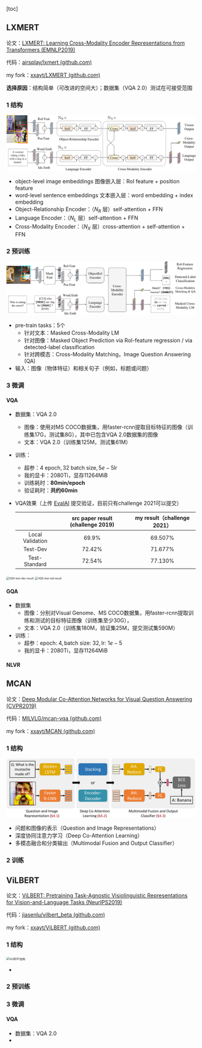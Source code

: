 [toc]



## LXMERT

论文：[LXMERT: Learning Cross-Modality Encoder Representations from Transformers (EMNLP2019)](https://arxiv.org/abs/1908.07490)

代码：[airsplay/lxmert (github.com)](https://github.com/airsplay/lxmert)

my fork：[xxayt/LXMERT (github.com)](https://github.com/xxayt/LXMERT)

**选择原因**：结构简单（可改进的空间大）；数据集（VQA 2.0）测试在可接受范围

### 1 结构

<img src=".\image\LXMERT结构.png" alt="结构" style="zoom:60%;" />

- object-level image embeddings 图像嵌入层：RoI feature + position feature
- word-level sentence embeddings 文本嵌入层：word embedding + index embedding
- Object-Relationship Encoder：（$N_R$ 层）self-attention + FFN
- Language Encoder：（$N_L$ 层）self-attention + FFN
- Cross-Modality Encoder：（$N_X$ 层）cross-attention + self-attention + FFN

### 2 预训练

<img src=".\image\LXMERT预训练任务.png" alt="预训练任务" style="zoom:60%;" />

- pre-train tasks：5个
  - 针对文本：Masked Cross-Modality LM
  - 针对图像：Masked Object Prediction via RoI-feature regression / via detected-label classification
  - 针对跨模态：Cross-Modality Matching，Image Question Answering (QA)
- 输入：图像（物体特征）和相关句子（例如，标题或问题）

### 3 微调

#### VQA

- 数据集：VQA 2.0
  - 图像：使用对MS COCO数据集，用faster-rcnn提取目标特征的图像（训练集17G，测试集8G），其中已包含VQA 2.0数据集的图像
  - 文本：VQA 2.0（训练集125M，测试集61M）
  
- 训练：
  - 超参：$4 \text{ epoch},32 \text{ batch size}, 5e-5 \text{lr}$ 
  - 我的显卡：2080Ti，显存11264MiB
  - 训练耗时：**80min/epoch**
  - 验证耗时：**共约60min**
  
- VQA效果（上传 [EvalAI](https://eval.ai/web/challenges/challenge-page/830/overview) 提交验证，目前只有challenge 2021可以提交）

  |                  | src paper result (challenge 2019) | my result（challenge 2021） |
  | :--------------: | :-------------------------------: | :-------------------------: |
  | Local Validation |               69.9%               |           69.507%           |
  |     Test-Dev     |              72.42%               |           71.677%           |
  |  Test-Standard   |              72.54%               |           77.130%           |

<img src="D:\2Codefield\VS_code\python\GeWuLab\LXMERT\image\VQA test-dev result.png" alt="VQA test-dev result" style="zoom:50%;" />

<img src="D:\2Codefield\VS_code\python\GeWuLab\LXMERT\image\VQA test-std result.png" alt="VQA test-std result" style="zoom:50%;" />

#### GQA

- 数据集
  - 图像：分别对Visual Genome、MS COCO数据集，用faster-rcnn提取训练和测试的目标特征图像（训练集至少30G），
  - 文本：VQA 2.0（训练集180M，验证集25M，提交测试集590M）
- 训练：
  - 超参：$\text{epoch: }4,\text{batch size: 32},\text{lr: }1e-5$ 
  - 我的显卡：2080Ti，显存11264MiB

#### NLVR



## MCAN

论文：[Deep Modular Co-Attention Networks for Visual Question Answering (CVPR2019)](https://arxiv.org/abs/1906.10770)

代码：[MILVLG/mcan-vqa (github.com)](https://github.com/MILVLG/mcan-vqa)

my fork：[xxayt/MCAN (github.com)](https://github.com/xxayt/MCAN)

### 1 结构

<img src=".\image\MACN结构.png" alt="MACN结构" style="zoom:50%;" />

- 问题和图像的表示（Question and Image Representations）
- 深度协同注意力学习（Deep Co-Attention Learning）
- 多模态融合和分类输出（Multimodal Fusion and Output Classifier）

### 2 训练



## ViLBERT

论文：[ViLBERT: Pretraining Task-Agnostic Visiolinguistic Representations for Vision-and-Language Tasks (NeurIPS2019)](https://arxiv.org/abs/1908.02265)

代码：[jiasenlu/vilbert_beta (github.com)](https://github.com/jiasenlu/vilbert_beta)

my fork：[xxayt/ViLBERT (github.com)](https://github.com/xxayt/ViLBERT)

### 1 结构

<img src="D:\2Codefield\VS_code\python\GeWuLab\LXMERT\image\ViLBERT结构.png" alt="ViLBERT结构" style="zoom:50%;" />

- 

### 2 预训练



### 3 微调

#### VQA

- 数据集：VQA 2.0
- 